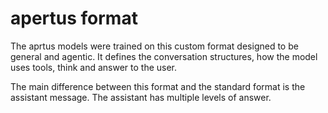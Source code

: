 # apertus format

The aprtus models were trained on this custom format designed to be general and agentic. It defines the conversation structures, how the model uses tools, think and answer to the user.

The main difference between this format and the standard format is the assistant message. The assistant has multiple levels of answer.
